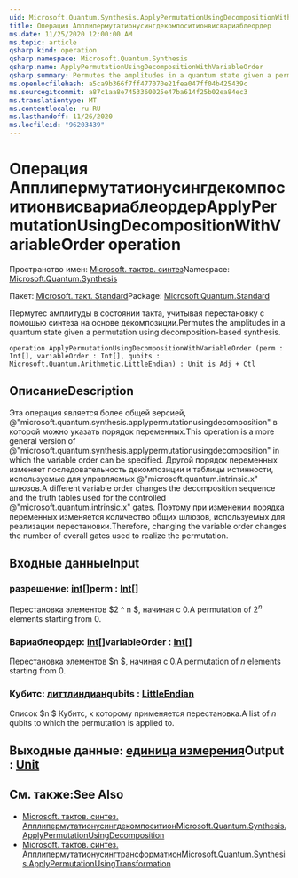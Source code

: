 ```yaml
---
uid: Microsoft.Quantum.Synthesis.ApplyPermutationUsingDecompositionWithVariableOrder
title: Операция Апплипермутатионусингдекомпоситионвисвариаблеордер
ms.date: 11/25/2020 12:00:00 AM
ms.topic: article
qsharp.kind: operation
qsharp.namespace: Microsoft.Quantum.Synthesis
qsharp.name: ApplyPermutationUsingDecompositionWithVariableOrder
qsharp.summary: Permutes the amplitudes in a quantum state given a permutation using decomposition-based synthesis.
ms.openlocfilehash: a5ca9b366f7ff477070e21fea047ff04b425439c
ms.sourcegitcommit: a87c1aa8e7453360025e47ba614f25b02ea84ec3
ms.translationtype: MT
ms.contentlocale: ru-RU
ms.lasthandoff: 11/26/2020
ms.locfileid: "96203439"
---
```

# <a name="applypermutationusingdecompositionwithvariableorder-operation"></a><span data-ttu-id="5b366-102">Операция Апплипермутатионусингдекомпоситионвисвариаблеордер</span><span class="sxs-lookup"><span data-stu-id="5b366-102">ApplyPermutationUsingDecompositionWithVariableOrder operation</span></span>

<span data-ttu-id="5b366-103">Пространство имен: [Microsoft. тактов. синтез](xref:Microsoft.Quantum.Synthesis)</span><span class="sxs-lookup"><span data-stu-id="5b366-103">Namespace: [Microsoft.Quantum.Synthesis](xref:Microsoft.Quantum.Synthesis)</span></span>

<span data-ttu-id="5b366-104">Пакет: [Microsoft. такт. Standard](https://nuget.org/packages/Microsoft.Quantum.Standard)</span><span class="sxs-lookup"><span data-stu-id="5b366-104">Package: [Microsoft.Quantum.Standard](https://nuget.org/packages/Microsoft.Quantum.Standard)</span></span>


<span data-ttu-id="5b366-105">Пермутес амплитуды в состоянии такта, учитывая перестановку с помощью синтеза на основе декомпозиции.</span><span class="sxs-lookup"><span data-stu-id="5b366-105">Permutes the amplitudes in a quantum state given a permutation using decomposition-based synthesis.</span></span>

```qsharp
operation ApplyPermutationUsingDecompositionWithVariableOrder (perm : Int[], variableOrder : Int[], qubits : Microsoft.Quantum.Arithmetic.LittleEndian) : Unit is Adj + Ctl
```


## <a name="description"></a><span data-ttu-id="5b366-106">Описание</span><span class="sxs-lookup"><span data-stu-id="5b366-106">Description</span></span>

<span data-ttu-id="5b366-107">Эта операция является более общей версией, @"microsoft.quantum.synthesis.applypermutationusingdecomposition" в которой можно указать порядок переменных.</span><span class="sxs-lookup"><span data-stu-id="5b366-107">This operation is a more general version of @"microsoft.quantum.synthesis.applypermutationusingdecomposition" in which the variable order can be specified.</span></span> <span data-ttu-id="5b366-108">Другой порядок переменных изменяет последовательность декомпозиции и таблицы истинности, используемые для управляемых @"microsoft.quantum.intrinsic.x" шлюзов.</span><span class="sxs-lookup"><span data-stu-id="5b366-108">A different variable order changes the decomposition sequence and the truth tables used for the controlled @"microsoft.quantum.intrinsic.x" gates.</span></span>  <span data-ttu-id="5b366-109">Поэтому при изменении порядка переменных изменяется количество общих шлюзов, используемых для реализации перестановки.</span><span class="sxs-lookup"><span data-stu-id="5b366-109">Therefore, changing the variable order changes the number of overall gates used to realize the permutation.</span></span>

## <a name="input"></a><span data-ttu-id="5b366-110">Входные данные</span><span class="sxs-lookup"><span data-stu-id="5b366-110">Input</span></span>

### <a name="perm--int"></a><span data-ttu-id="5b366-111">разрешение: [int](xref:microsoft.quantum.lang-ref.int)[]</span><span class="sxs-lookup"><span data-stu-id="5b366-111">perm : [Int](xref:microsoft.quantum.lang-ref.int)[]</span></span>

<span data-ttu-id="5b366-112">Перестановка элементов $2 ^ n $, начиная с 0.</span><span class="sxs-lookup"><span data-stu-id="5b366-112">A permutation of $2^n$ elements starting from 0.</span></span>


### <a name="variableorder--int"></a><span data-ttu-id="5b366-113">Вариаблеордер: [int](xref:microsoft.quantum.lang-ref.int)[]</span><span class="sxs-lookup"><span data-stu-id="5b366-113">variableOrder : [Int](xref:microsoft.quantum.lang-ref.int)[]</span></span>

<span data-ttu-id="5b366-114">Перестановка элементов $n $, начиная с 0.</span><span class="sxs-lookup"><span data-stu-id="5b366-114">A permutation of $n$ elements starting from 0.</span></span>


### <a name="qubits--littleendian"></a><span data-ttu-id="5b366-115">Кубитс: [литтлиндиан](xref:Microsoft.Quantum.Arithmetic.LittleEndian)</span><span class="sxs-lookup"><span data-stu-id="5b366-115">qubits : [LittleEndian](xref:Microsoft.Quantum.Arithmetic.LittleEndian)</span></span>

<span data-ttu-id="5b366-116">Список $n $ Кубитс, к которому применяется перестановка.</span><span class="sxs-lookup"><span data-stu-id="5b366-116">A list of $n$ qubits to which the permutation is applied to.</span></span>



## <a name="output--unit"></a><span data-ttu-id="5b366-117">Выходные данные: [единица измерения](xref:microsoft.quantum.lang-ref.unit)</span><span class="sxs-lookup"><span data-stu-id="5b366-117">Output : [Unit](xref:microsoft.quantum.lang-ref.unit)</span></span>



## <a name="see-also"></a><span data-ttu-id="5b366-118">См. также:</span><span class="sxs-lookup"><span data-stu-id="5b366-118">See Also</span></span>

- [<span data-ttu-id="5b366-119">Microsoft. тактов. синтез. Апплипермутатионусингдекомпоситион</span><span class="sxs-lookup"><span data-stu-id="5b366-119">Microsoft.Quantum.Synthesis.ApplyPermutationUsingDecomposition</span></span>](xref:Microsoft.Quantum.Synthesis.ApplyPermutationUsingDecomposition)
- [<span data-ttu-id="5b366-120">Microsoft. тактов. синтез. Апплипермутатионусингтрансформатион</span><span class="sxs-lookup"><span data-stu-id="5b366-120">Microsoft.Quantum.Synthesis.ApplyPermutationUsingTransformation</span></span>](xref:Microsoft.Quantum.Synthesis.ApplyPermutationUsingTransformation)